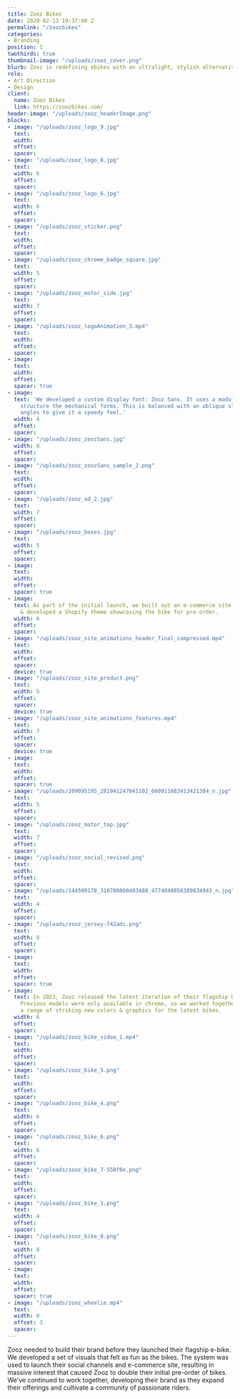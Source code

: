 ```yaml
---
title: Zooz Bikes
date: 2020-02-13 19:37:00 Z
permalink: "/zoozbikes"
categories:
- Branding
position: 1
twothirds: true
thumbnail-image: "/uploads/zooz_cover.png"
blurb: Zooz is redefining ebikes with an ultralight, stylish alternative.
role:
- Art Direction
- Design
client:
  name: Zooz Bikes
  link: https://zoozbikes.com/
header-image: "/uploads/zooz_headerImage.png"
blocks:
- image: "/uploads/zooz_logo_9.jpg"
  text: 
  width: 
  offset: 
  spacer: 
- image: "/uploads/zooz_logo_8.jpg"
  text: 
  width: 6
  offset: 
  spacer: 
- image: "/uploads/zooz_logo_6.jpg"
  text: 
  width: 6
  offset: 
  spacer: 
- image: "/uploads/zooz_sticker.png"
  text: 
  width: 
  offset: 
  spacer: 
- image: "/uploads/zooz_chrome_badge_square.jpg"
  text: 
  width: 5
  offset: 
  spacer: 
- image: "/uploads/zooz_motor_side.jpg"
  text: 
  width: 7
  offset: 
  spacer: 
- image: "/uploads/zooz_logoAnimation_3.mp4"
  text: 
  width: 
  offset: 
  spacer: 
- image: 
  text: 
  width: 
  offset: 
  spacer: true
- image: 
  text: 'We developed a custom display font: Zooz Sans. It uses a modular system to
    structure the mechanical forms. This is balanced with an oblique slant and sharp
    angles to give it a speedy feel.'
  width: 4
  offset: 
  spacer: 
- image: "/uploads/zooz_zoozSans.jpg"
  width: 8
  offset: 
  spacer: 
- image: "/uploads/zooz_zoozSans_sample_2.png"
  text: 
  width: 
  offset: 
  spacer: 
- image: "/uploads/zooz_ad_2.jpg"
  text: 
  width: 7
  offset: 
  spacer: 
- image: "/uploads/zooz_boxes.jpg"
  text: 
  width: 5
  offset: 
  spacer: 
- image: 
  text: 
  width: 
  offset: 
  spacer: true
- image: 
  text: As part of the initial launch, we built out an e-commerce site. I designed
    & developed a Shopify theme showcasing the bike for pre-order.
  width: 6
  offset: 
  spacer: 
- image: "/uploads/zooz_site_animations_header_final_compressed.mp4"
  text: 
  width: 
  offset: 
  spacer: 
  device: true
- image: "/uploads/zooz_site_product.png"
  text: 
  width: 5
  offset: 
  spacer: 
  device: true
- image: "/uploads/zooz_site_animations_features.mp4"
  text: 
  width: 7
  offset: 
  spacer: 
  device: true
- image: 
  text: 
  width: 
  offset: 
  spacer: true
- image: "/uploads/209095195_281941247041102_660911683413421384_n.jpg"
  text: 
  width: 5
  offset: 
  spacer: 
- image: "/uploads/zooz_motor_top.jpg"
  text: 
  width: 7
  offset: 
  spacer: 
- image: "/uploads/zooz_social_revised.png"
  text: 
  width: 
  offset: 
  spacer: 
- image: "/uploads/144500178_310700800403488_4774040856389834943_n.jpg"
  text: 
  width: 4
  offset: 
  spacer: 
- image: "/uploads/zooz_jersey-f42adc.png"
  text: 
  width: 8
  offset: 
  spacer: 
- image: 
  text: 
  width: 
  offset: 
  spacer: true
- image: 
  text: In 2023, Zooz released the latest iteration of their flagship Ultra Urban.
    Previous models were only available in chrome, so we worked together to develop
    a range of striking new colors & graphics for the latest bikes.
  width: 6
  offset: 
  spacer: 
- image: "/uploads/zooz_bike_video_1.mp4"
  text: 
  width: 
  offset: 
  spacer: 
- image: "/uploads/zooz_bike_5.png"
  text: 
  width: 
  offset: 
  spacer: 
- image: "/uploads/zooz_bike_4.png"
  text: 
  width: 6
  offset: 
  spacer: 
- image: "/uploads/zooz_bike_6.png"
  text: 
  width: 6
  offset: 
  spacer: 
- image: "/uploads/zooz_bike_7-558f8e.png"
  text: 
  width: 
  offset: 
  spacer: 
- image: "/uploads/zooz_bike_1.png"
  text: 
  width: 4
  offset: 
  spacer: 
- image: "/uploads/zooz_bike_8.png"
  text: 
  width: 8
  offset: 
  spacer: 
- image: 
  text: 
  width: 
  offset: 
  spacer: true
- image: "/uploads/zooz_wheelie.mp4"
  text: 
  width: 8
  offset: 3
  spacer: 
---
```


Zooz needed to build their brand before they launched their flagship e-bike. We developed a set of visuals that felt as fun as the bikes. The system was used to launch their social channels and e-commerce site, resulting in massive interest that caused Zooz to double their initial pre-order of bikes. We've continued to work together, developing their brand as they expand their offerings and cultivate a community of passionate riders.

